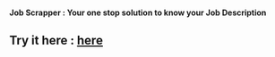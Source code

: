 #### Job Scrapper : Your one stop solution to know your Job Description

## Try it here : [here](https://jobscanner-ryjp.onrender.com/)
